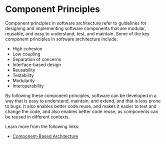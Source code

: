 # Component Principles

Component principles in software architecture refer to guidelines for designing and implementing software components that are modular, reusable, and easy to understand, test, and maintain. Some of the key component principles in software architecture include:

- High cohesion
- Low coupling
- Separation of concerns
- Interface-based design
- Reusability
- Testability
- Modularity
- Interoperability

By following these component principles, software can be developed in a way that is easy to understand, maintain, and extend, and that is less prone to bugs. It also enables better code reuse, and makes it easier to test and change the code, and also enables better code reuse, as components can be reused in different contexts.

Learn more from the following links:

- [Component-Based Architecture](https://www.tutorialspoint.com/software_architecture_design/component_based_architecture.htm)